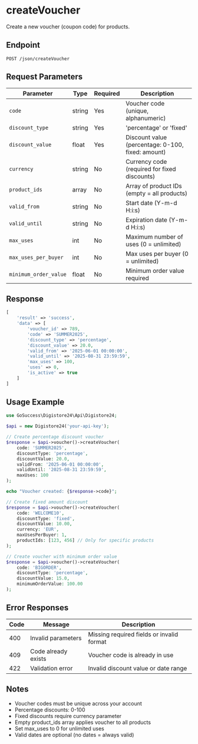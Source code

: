 # createVoucher

Create a new voucher (coupon code) for products.

## Endpoint

```
POST /json/createVoucher
```

## Request Parameters

| Parameter | Type | Required | Description |
|-----------|------|----------|-------------|
| `code` | string | Yes | Voucher code (unique, alphanumeric) |
| `discount_type` | string | Yes | 'percentage' or 'fixed' |
| `discount_value` | float | Yes | Discount value (percentage: 0-100, fixed: amount) |
| `currency` | string | No | Currency code (required for fixed discounts) |
| `product_ids` | array | No | Array of product IDs (empty = all products) |
| `valid_from` | string | No | Start date (Y-m-d H:i:s) |
| `valid_until` | string | No | Expiration date (Y-m-d H:i:s) |
| `max_uses` | int | No | Maximum number of uses (0 = unlimited) |
| `max_uses_per_buyer` | int | No | Max uses per buyer (0 = unlimited) |
| `minimum_order_value` | float | No | Minimum order value required |

## Response

```php
[
    'result' => 'success',
    'data' => [
        'voucher_id' => 789,
        'code' => 'SUMMER2025',
        'discount_type' => 'percentage',
        'discount_value' => 20.0,
        'valid_from' => '2025-06-01 00:00:00',
        'valid_until' => '2025-08-31 23:59:59',
        'max_uses' => 100,
        'uses' => 0,
        'is_active' => true
    ]
]
```

## Usage Example

```php
use GoSuccess\Digistore24\Api\Digistore24;

$api = new Digistore24('your-api-key');

// Create percentage discount voucher
$response = $api->voucher()->createVoucher(
    code: 'SUMMER2025',
    discountType: 'percentage',
    discountValue: 20.0,
    validFrom: '2025-06-01 00:00:00',
    validUntil: '2025-08-31 23:59:59',
    maxUses: 100
);

echo "Voucher created: {$response->code}";

// Create fixed amount discount
$response = $api->voucher()->createVoucher(
    code: 'WELCOME10',
    discountType: 'fixed',
    discountValue: 10.00,
    currency: 'EUR',
    maxUsesPerBuyer: 1,
    productIds: [123, 456] // Only for specific products
);

// Create voucher with minimum order value
$response = $api->voucher()->createVoucher(
    code: 'BIGORDER',
    discountType: 'percentage',
    discountValue: 15.0,
    minimumOrderValue: 100.00
);
```

## Error Responses

| Code | Message | Description |
|------|---------|-------------|
| 400 | Invalid parameters | Missing required fields or invalid format |
| 409 | Code already exists | Voucher code is already in use |
| 422 | Validation error | Invalid discount value or date range |

## Notes

- Voucher codes must be unique across your account
- Percentage discounts: 0-100
- Fixed discounts require currency parameter
- Empty product_ids array applies voucher to all products
- Set max_uses to 0 for unlimited uses
- Valid dates are optional (no dates = always valid)
